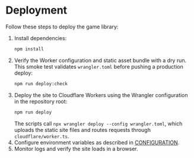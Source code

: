 # Deployment

Follow these steps to deploy the game library:

1. Install dependencies:
   ```bash
   npm install
   ```
2. Verify the Worker configuration and static asset bundle with a dry run. This
   smoke test validates `wrangler.toml` before pushing a production deploy:
   ```bash
   npm run deploy:check
   ```
3. Deploy the site to Cloudflare Workers using the Wrangler configuration in
   the repository root:
   ```bash
   npm run deploy
   ```
   The scripts call `npx wrangler deploy --config wrangler.toml`, which uploads
   the static site files and routes requests through `cloudflare/worker.ts`.
4. Configure environment variables as described in [CONFIGURATION](CONFIGURATION.md).
5. Monitor logs and verify the site loads in a browser.

